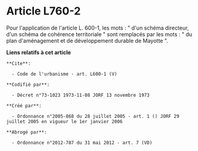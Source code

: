 # Article L760-2

Pour l'application de l'article L. 600-1, les mots : " d'un schéma directeur, d'un schéma de cohérence territoriale " sont
remplacés par les mots : " du plan d'aménagement et de développement durable de Mayotte ".

**Liens relatifs à cet article**

	**Cite**:

	  - Code de l'urbanisme - art. L600-1 (V)

	**Codifié par**:

	  - Décret n°73-1023 1973-11-08 JORF 13 novembre 1973

	**Créé par**:

	  - Ordonnance n°2005-868 du 28 juillet 2005 - art. 1 () JORF 29 juillet 2005 en vigueur le 1er janvier 2006

	**Abrogé par**:

	  - Ordonnance n°2012-787 du 31 mai 2012 - art. 7 (VD)
